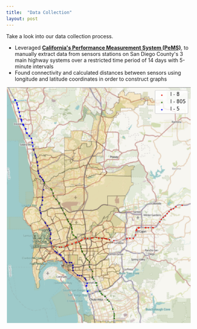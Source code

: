 ```yaml
---
title:  "Data Collection"
layout: post
---
```

Take a look into our data collection process.


- Leveraged **[California's Performance Measurement System (PeMS)](https://pems.dot.ca.gov/?fwy=805&dir=N&dnode=search&content=cnt_search&center=32.728045%2C-117.1311415&view=e#32.825834,-117.167001,15)**, to manually extract data from sensors stations on San Diego County's 3 main highway systems over a restricted time period of 14 days with 5-minute intervals
- Found connectivity and calculated distances between sensors using longitude and latitude coordinates in order to construct graphs


<center>
<img src="../assets/sensor-map-3.png" width= 500>
</center>
